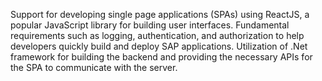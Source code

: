 Support for developing single page applications (SPAs) using ReactJS, a popular JavaScript library for building user interfaces.
Fundamental requirements such as logging, authentication, and authorization to help developers quickly build and deploy SAP applications.
Utilization of .Net framework for building the backend and providing the necessary APIs for the SPA to communicate with the server.
